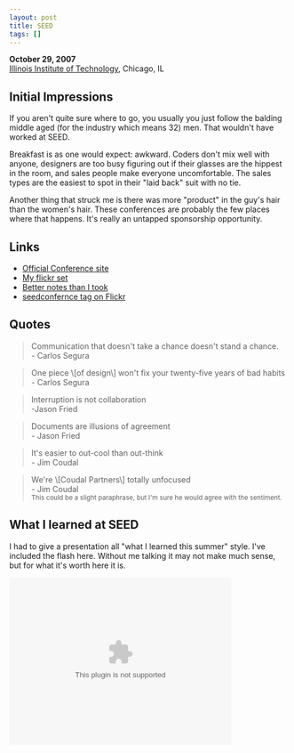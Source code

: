 ```yaml
---
layout: post
title: SEED
tags: []
---
```


<p>
<strong>October 29, 2007</strong><br />
<a href="http://iit.edu/">Illinois Institute of Technology</a>, Chicago, IL

</p>
<h2>
Initial Impressions

</h2>
<p>
If you aren't quite sure where to go, you usually you just follow the balding middle aged (for the industry which means 32) men. That wouldn't have worked at SEED.

</p>
<p>
Breakfast is as one would expect: awkward. Coders don't mix well with anyone, designers are too busy figuring out if their glasses are the hippest in the room, and sales people make everyone uncomfortable. The sales types are the easiest to spot in their "laid back" suit with no tie.

</p>
<p>
Another thing that struck me is there was more "product" in the guy's hair than the women's hair. These conferences are probably the few places where that happens. It's really an untapped sponsorship opportunity.

</p>
<h2>
Links

</h2>
<ul>
<li>
<a href="http://seedconference.com/">Official Conference site</a>

</li>
<li>
<a href="http://www.flickr.com/photos/j8ke/sets/72157602830719631">My flickr set</a>

</li>
<li>
<a href="http://flickr.com/photos/rohdesign/tags/seedconference/">Better notes than I took</a>

</li>
<li>
<a href="http://flickr.com/photos/tags/seedconference/">seedconfernce tag on Flickr</a>

</li>
</ul>
<h2>
Quotes

</h2>
<blockquote>
Communication that doesn't take a chance doesn't stand a chance.<br />- Carlos Segura

</blockquote>
<blockquote>
One piece \[of design\] won't fix your twenty-five years of bad habits<br />- Carlos Segura

</blockquote>
<blockquote>
Interruption is not collaboration<br />-Jason Fried

</blockquote>
<blockquote>
Documents are illusions of agreement<br />- Jason Fried

</blockquote>
<blockquote>
It's easier to out-cool than out-think<br />- Jim Coudal

</blockquote>
<blockquote>
We're \[Coudal Partners\] totally unfocused<br />- Jim Coudal<br /><small>This could be a slight paraphrase, but I'm sure he would agree with the sentiment.</small>

</blockquote>
<h2>
What I learned at SEED

</h2>
<p>
I had to give a presentation all "what I learned this summer" style. I've included the flash here. Without me talking it may not make much sense, but for what it's worth here it is.

</p>
<object width='400' height='300'>
<param name='movie' value='/files/seed-2007.swf'>

<embed src='/files/seed-2007.swf' width='400' height='300'>
</embed>
<style>
.wrapper {padding: 2%}

</style>
